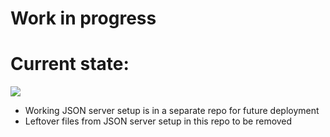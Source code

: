 # Work in progress

# Current state:
![](https://github.com/react-books-101/app-wip.gif)

* Working JSON server setup is in a separate repo for future deployment
* Leftover files from JSON server setup in this repo to be removed